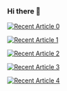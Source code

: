 ### Hi there 👋

<a target="_blank" href="https://github-readme-medium-recent-article.vercel.app/medium/@maximinjoshua/0"><img src="https://github-readme-medium-recent-article.vercel.app/medium/@maximinusjoshus/0" alt="Recent Article 0"> 

<a target="_blank" href="https://github-readme-medium-recent-article.vercel.app/medium/@maximinusjoshus/2"><img src="https://github-readme-medium-recent-article.vercel.app/medium/@msaximinusjoshus/2" alt="Recent Article 1"> 
  
<a target="_blank" href="https://github-readme-medium-recent-article.vercel.app/medium/@maximinusjoshus/2"><img src="https://github-readme-medium-recent-article.vercel.app/medium/@msaximinusjoshus/2" alt="Recent Article 2">
  
<a target="_blank" href="https://github-readme-medium-recent-article.vercel.app/medium/@maximinusjoshus/2"><img src="https://github-readme-medium-recent-article.vercel.app/medium/@msaximinusjoshus/2" alt="Recent Article 3">
  
<a target="_blank" href="https://github-readme-medium-recent-article.vercel.app/medium/@maximinusjoshus/2"><img src="https://github-readme-medium-recent-article.vercel.app/medium/@msaximinusjoshus/2" alt="Recent Article 4"> 


<!--
**maximinjoshua/maximinjoshua** is a ✨ _special_ ✨ repository because its `README.md` (this file) appears on your GitHub profile.

Here are some ideas to get you started:

- 🔭 I’m currently working on ...
- 🌱 I’m currently learning ...
- 👯 I’m looking to collaborate on ...
- 🤔 I’m looking for help with ...
- 💬 Ask me about ...
- 📫 How to reach me: ...
- 😄 Pronouns: ...
- ⚡ Fun fact: ...
-->
